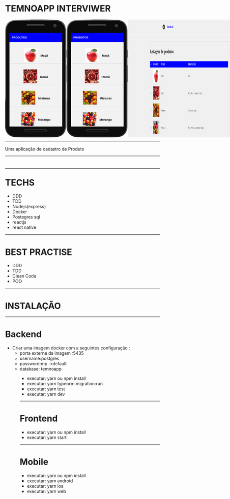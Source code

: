 # TEMNOAPP INTERVIWER
<div style="display:flex;align-item:center">
   <img style=" width:200px;heigth:400px"  src="1.png" />
   <img style=" width:200px;heigth:400px"  src="1.png" />
   <img style=" width:400px;heigth:400px"  src="3.png" />
</div>
 <hr />
 <p>
   Uma aplicação de cadastro de Produto
 </p>
  <hr />
 <h1> <hr />
    TECHS
 </h1>
 <ul>
   <li>DDD</li>
   <li>TDD</li>
   <li>Nodejs(express)</li>
   <li>Docker</li>
   <li>Postegres sql</li>
   <li>reactjs</li>
   <li>react native</li>
 </ul>
 <hr />
 <h1>
    BEST PRACTISE
 </h1>
 <ul>
   <li>DDD</li>
   <li>TDD</li>
   <li>Clean Code</li>
   <li>POO</li>
 </ul>

 <hr />
 <h1>
    INSTALAÇÃO
 </h1>
 <hr />
 <h1>
    Backend
 </h1>
 <ul>
   <li>Criar uma imagem docker com a seguintes configuração : 
      <ul>
       <li>porta externa da imagem :5435</li>   
       <li>username:postgres</li>  
       <li>password:mp  ->default</li> 
       <li>database: temnoapp</li> 
      <ul>
   </li>
   <li>executar: yarn ou npm install</li>
   <li>executar: yarn typeorm migration:run</li>
   <li>executar: yarn test</li>
   <li>executar: yarn dev</li>
 </ul>

  <hr />
 <h1>
    Frontend
 </h1>
 <ul>
   <li>executar: yarn ou npm install</li>
   <li>executar: yarn start</li>
 </ul>

 <hr />
 <h1>
    Mobile
 </h1>
 <ul>
 
   <li>executar: yarn ou npm install</li>
   <li>executar: yarn android</li>
   <li>executar: yarn ios</li>
   <li>executar: yarn web</li>

 </ul>